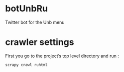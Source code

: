 # botUnbRu
Twitter bot for the Unb menu

# crawler settings

First you go to the project’s top level directory and run :

` scrapy crawl ruhtml ` 